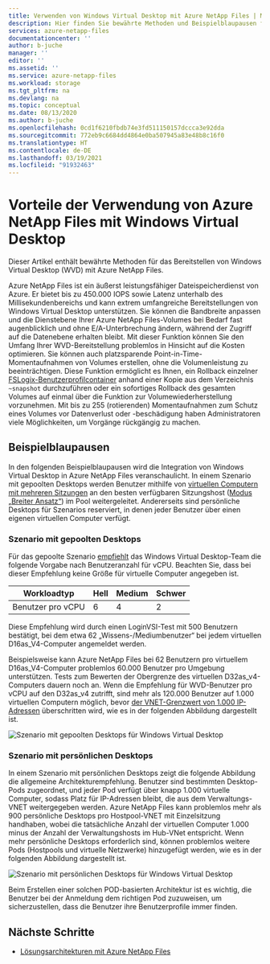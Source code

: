 ```yaml
---
title: Verwenden von Windows Virtual Desktop mit Azure NetApp Files | Microsoft-Dokumentation
description: Hier finden Sie bewährte Methoden und Beispielblaupausen für das Bereitstellen von Windows Virtual Desktop mit Azure NetApp Files.
services: azure-netapp-files
documentationcenter: ''
author: b-juche
manager: ''
editor: ''
ms.assetid: ''
ms.service: azure-netapp-files
ms.workload: storage
ms.tgt_pltfrm: na
ms.devlang: na
ms.topic: conceptual
ms.date: 08/13/2020
ms.author: b-juche
ms.openlocfilehash: 0cd1f6210fbdb74e3fd511150157dccca3e92dda
ms.sourcegitcommit: 772eb9c6684dd4864e0ba507945a83e48b8c16f0
ms.translationtype: HT
ms.contentlocale: de-DE
ms.lasthandoff: 03/19/2021
ms.locfileid: "91932463"
---
```

# <a name="benefits-of-using-azure-netapp-files-with-windows-virtual-desktop"></a>Vorteile der Verwendung von Azure NetApp Files mit Windows Virtual Desktop 

Dieser Artikel enthält bewährte Methoden für das Bereitstellen von Windows Virtual Desktop (WVD) mit Azure NetApp Files.

Azure NetApp Files ist ein äußerst leistungsfähiger Dateispeicherdienst von Azure. Er bietet bis zu 450.000 IOPS sowie Latenz unterhalb des Millisekundenbereichs und kann extrem umfangreiche Bereitstellungen von Windows Virtual Desktop unterstützen. Sie können die Bandbreite anpassen und die Dienstebene Ihrer Azure NetApp Files-Volumes bei Bedarf fast augenblicklich und ohne E/A-Unterbrechung ändern, während der Zugriff auf die Datenebene erhalten bleibt. Mit dieser Funktion können Sie den Umfang Ihrer WVD-Bereitstellung problemlos in Hinsicht auf die Kosten optimieren. Sie können auch platzsparende Point-in-Time-Momentaufnahmen von Volumes erstellen, ohne die Volumenleistung zu beeinträchtigen. Diese Funktion ermöglicht es Ihnen, ein Rollback einzelner [FSLogix-Benutzerprofilcontainer](../virtual-desktop/store-fslogix-profile.md) anhand einer Kopie aus dem Verzeichnis `~snapshot` durchzuführen oder ein sofortiges Rollback des gesamten Volumes auf einmal über die Funktion zur Volumewiederherstellung vorzunehmen.  Mit bis zu 255 (rotierenden) Momentaufnahmen zum Schutz eines Volumes vor Datenverlust oder -beschädigung haben Administratoren viele Möglichkeiten, um Vorgänge rückgängig zu machen.

## <a name="sample-blueprints"></a>Beispielblaupausen

In den folgenden Beispielblaupausen wird die Integration von Windows Virtual Desktop in Azure NetApp Files veranschaulicht. In einem Szenario mit gepoolten Desktops werden Benutzer mithilfe von [virtuellen Computern mit mehreren Sitzungen](../virtual-desktop/windows-10-multisession-faq.md#what-is-windows-10-enterprise-multi-session) an den besten verfügbaren Sitzungshost ([Modus „Breiter Ansatz“](../virtual-desktop/host-pool-load-balancing.md#breadth-first-load-balancing-method)) im Pool weitergeleitet. Andererseits sind persönliche Desktops für Szenarios reserviert, in denen jeder Benutzer über einen eigenen virtuellen Computer verfügt.

### <a name="pooled-desktop-scenario"></a>Szenario mit gepoolten Desktops

Für das gepoolte Szenario [empfiehlt](/windows-server/remote/remote-desktop-services/virtual-machine-recs#multi-session-recommendations) das Windows Virtual Desktop-Team die folgende Vorgabe nach Benutzeranzahl für vCPU. Beachten Sie, dass bei dieser Empfehlung keine Größe für virtuelle Computer angegeben ist.

|     Workloadtyp     |     Hell    |     Medium    |     Schwer    |
|-----------------------|--------------|---------------|--------------|
|     Benutzer pro vCPU    |     6        |     4         |     2        |


Diese Empfehlung wird durch einen LoginVSI-Test mit 500 Benutzern bestätigt, bei dem etwa 62 „Wissens-/Mediumbenutzer“ bei jedem virtuellen D16as_V4-Computer angemeldet werden. 

Beispielsweise kann Azure NetApp Files bei 62 Benutzern pro virtuellem D16as_V4-Computer problemlos 60.000 Benutzer pro Umgebung unterstützen. Tests zum Bewerten der Obergrenze des virtuellen D32as_v4-Computers dauern noch an. Wenn die Empfehlung für WVD-Benutzer pro vCPU auf den D32as_v4 zutrifft, sind mehr als 120.000 Benutzer auf 1.000 virtuellen Computern möglich, bevor [der VNET-Grenzwert von 1.000 IP-Adressen](./azure-netapp-files-network-topologies.md) überschritten wird, wie es in der folgenden Abbildung dargestellt ist.  

![Szenario mit gepoolten Desktops für Windows Virtual Desktop](../media/azure-netapp-files/solutions-pooled-desktop-scenario.png)   

### <a name="personal-desktop-scenario"></a>Szenario mit persönlichen Desktops 

In einem Szenario mit persönlichen Desktops zeigt die folgende Abbildung die allgemeine Architekturempfehlung. Benutzer sind bestimmten Desktop-Pods zugeordnet, und jeder Pod verfügt über knapp 1.000 virtuelle Computer, sodass Platz für IP-Adressen bleibt, die aus dem Verwaltungs-VNET weitergegeben werden. Azure NetApp Files kann problemlos mehr als 900 persönliche Desktops pro Hostpool-VNET mit Einzelsitzung handhaben, wobei die tatsächliche Anzahl der virtuellen Computer 1.000 minus der Anzahl der Verwaltungshosts im Hub-VNet entspricht. Wenn mehr persönliche Desktops erforderlich sind, können problemlos weitere Pods (Hostpools und virtuelle Netzwerke) hinzugefügt werden, wie es in der folgenden Abbildung dargestellt ist. 

![Szenario mit persönlichen Desktops für Windows Virtual Desktop](../media/azure-netapp-files/solutions-personal-desktop-scenario.png)  

Beim Erstellen einer solchen POD-basierten Architektur ist es wichtig, die Benutzer bei der Anmeldung dem richtigen Pod zuzuweisen, um sicherzustellen, dass die Benutzer ihre Benutzerprofile immer finden. 

## <a name="next-steps"></a>Nächste Schritte

- [Lösungsarchitekturen mit Azure NetApp Files](azure-netapp-files-solution-architectures.md)